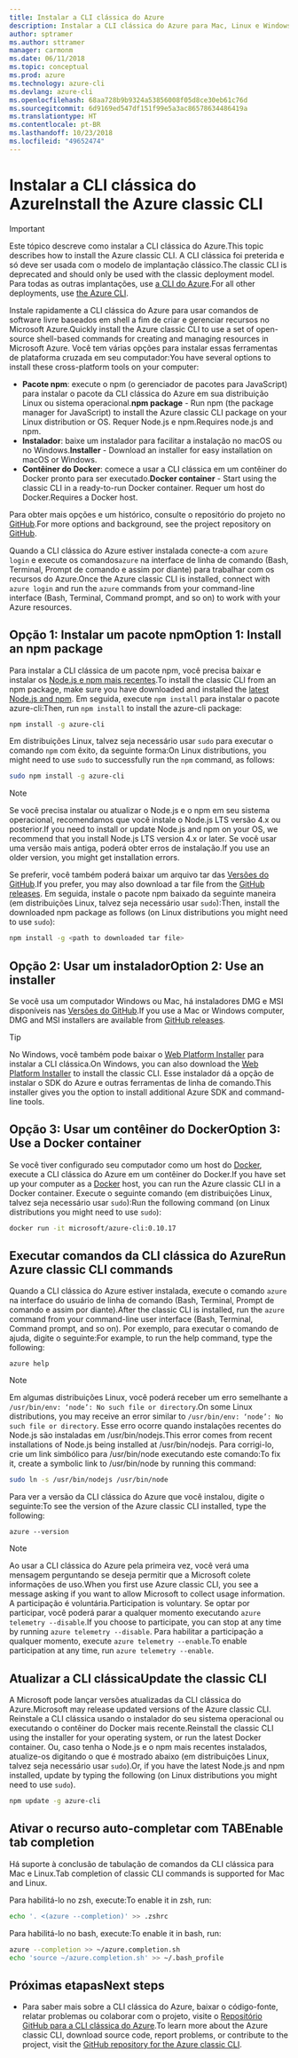 ```yaml
---
title: Instalar a CLI clássica do Azure
description: Instalar a CLI clássica do Azure para Mac, Linux e Windows para começar a usar os serviços do Azure
author: sptramer
ms.author: sttramer
manager: carmonm
ms.date: 06/11/2018
ms.topic: conceptual
ms.prod: azure
ms.technology: azure-cli
ms.devlang: azure-cli
ms.openlocfilehash: 68aa728b9b9324a53856008f05d8ce30eb61c76d
ms.sourcegitcommit: 6d9169ed547df151f99e5a3ac86578634486419a
ms.translationtype: HT
ms.contentlocale: pt-BR
ms.lasthandoff: 10/23/2018
ms.locfileid: "49652474"
---
```

# <a name="install-the-azure-classic-cli"></a><span data-ttu-id="9647f-103">Instalar a CLI clássica do Azure</span><span class="sxs-lookup"><span data-stu-id="9647f-103">Install the Azure classic CLI</span></span>

> [!IMPORTANT]
> <span data-ttu-id="9647f-104">Este tópico descreve como instalar a CLI clássica do Azure.</span><span class="sxs-lookup"><span data-stu-id="9647f-104">This topic describes how to install the Azure classic CLI.</span></span> <span data-ttu-id="9647f-105">A CLI clássica foi preterida e só deve ser usada com o modelo de implantação clássico.</span><span class="sxs-lookup"><span data-stu-id="9647f-105">The classic CLI is deprecated and should only be used with the classic deployment model.</span></span>
> <span data-ttu-id="9647f-106">Para todas as outras implantações, use [a CLI do Azure](/cli/azure).</span><span class="sxs-lookup"><span data-stu-id="9647f-106">For all other deployments, use [the Azure CLI](/cli/azure).</span></span>

<span data-ttu-id="9647f-107">Instale rapidamente a CLI clássica do Azure para usar comandos de software livre baseados em shell a fim de criar e gerenciar recursos no Microsoft Azure.</span><span class="sxs-lookup"><span data-stu-id="9647f-107">Quickly install the Azure classic CLI to use a set of open-source shell-based commands for creating and managing resources in Microsoft Azure.</span></span> <span data-ttu-id="9647f-108">Você tem várias opções para instalar essas ferramentas de plataforma cruzada em seu computador:</span><span class="sxs-lookup"><span data-stu-id="9647f-108">You have several options to install these cross-platform tools on your computer:</span></span>

* <span data-ttu-id="9647f-109">**Pacote npm**: execute o npm (o gerenciador de pacotes para JavaScript) para instalar o pacote da CLI clássica do Azure em sua distribuição Linux ou sistema operacional.</span><span class="sxs-lookup"><span data-stu-id="9647f-109">**npm package** - Run npm (the package manager for JavaScript) to install the Azure classic CLI package on your Linux distribution or OS.</span></span> <span data-ttu-id="9647f-110">Requer Node.js e npm.</span><span class="sxs-lookup"><span data-stu-id="9647f-110">Requires node.js and npm.</span></span>
* <span data-ttu-id="9647f-111">**Instalador**: baixe um instalador para facilitar a instalação no macOS ou no Windows.</span><span class="sxs-lookup"><span data-stu-id="9647f-111">**Installer** - Download an installer for easy installation on macOS or Windows.</span></span>
* <span data-ttu-id="9647f-112">**Contêiner do Docker**: comece a usar a CLI clássica em um contêiner do Docker pronto para ser executado.</span><span class="sxs-lookup"><span data-stu-id="9647f-112">**Docker container** - Start using the classic CLI in a ready-to-run Docker container.</span></span> <span data-ttu-id="9647f-113">Requer um host do Docker.</span><span class="sxs-lookup"><span data-stu-id="9647f-113">Requires a Docker host.</span></span>

<span data-ttu-id="9647f-114">Para obter mais opções e um histórico, consulte o repositório do projeto no [GitHub](https://github.com/azure/azure-xplat-cli).</span><span class="sxs-lookup"><span data-stu-id="9647f-114">For more options and background, see the project repository on [GitHub](https://github.com/azure/azure-xplat-cli).</span></span>

<span data-ttu-id="9647f-115">Quando a CLI clássica do Azure estiver instalada conecte-a com `azure login` e execute os comandos`azure` na interface de linha de comando (Bash, Terminal, Prompt de comando e assim por diante) para trabalhar com os recursos do Azure.</span><span class="sxs-lookup"><span data-stu-id="9647f-115">Once the Azure classic CLI is installed, connect with `azure login` and run the `azure` commands from your command-line interface (Bash, Terminal, Command prompt, and so on) to work with your Azure resources.</span></span>

## <a name="option-1-install-an-npm-package"></a><span data-ttu-id="9647f-116">Opção 1: Instalar um pacote npm</span><span class="sxs-lookup"><span data-stu-id="9647f-116">Option 1: Install an npm package</span></span>

<span data-ttu-id="9647f-117">Para instalar a CLI clássica de um pacote npm, você precisa baixar e instalar os [Node.js e npm mais recentes](https://nodejs.org/en/download/package-manager/).</span><span class="sxs-lookup"><span data-stu-id="9647f-117">To install the classic CLI from an npm package, make sure you have downloaded and installed the [latest Node.js and npm](https://nodejs.org/en/download/package-manager/).</span></span> <span data-ttu-id="9647f-118">Em seguida, execute `npm install` para instalar o pacote azure-cli:</span><span class="sxs-lookup"><span data-stu-id="9647f-118">Then, run `npm install` to install the azure-cli package:</span></span>

```bash
npm install -g azure-cli
```

<span data-ttu-id="9647f-119">Em distribuições Linux, talvez seja necessário usar `sudo` para executar o comando `npm` com êxito, da seguinte forma:</span><span class="sxs-lookup"><span data-stu-id="9647f-119">On Linux distributions, you might need to use `sudo` to successfully run the `npm` command, as follows:</span></span>

```bash
sudo npm install -g azure-cli
```

> [!NOTE]
> <span data-ttu-id="9647f-120">Se você precisa instalar ou atualizar o Node.js e o npm em seu sistema operacional, recomendamos que você instale o Node.js LTS versão 4.x ou posterior.</span><span class="sxs-lookup"><span data-stu-id="9647f-120">If you need to install or update Node.js and npm on your OS, we recommend that you install Node.js LTS version 4.x or later.</span></span> <span data-ttu-id="9647f-121">Se você usar uma versão mais antiga, poderá obter erros de instalação.</span><span class="sxs-lookup"><span data-stu-id="9647f-121">If you use an older version, you might get installation errors.</span></span>

<span data-ttu-id="9647f-122">Se preferir, você também poderá baixar um arquivo tar das [Versões do GitHub](https://github.com/Azure/azure-xplat-cli/releases).</span><span class="sxs-lookup"><span data-stu-id="9647f-122">If you prefer, you may also download a tar file from the [GitHub releases](https://github.com/Azure/azure-xplat-cli/releases).</span></span> <span data-ttu-id="9647f-123">Em seguida, instale o pacote npm baixado da seguinte maneira (em distribuições Linux, talvez seja necessário usar `sudo`):</span><span class="sxs-lookup"><span data-stu-id="9647f-123">Then, install the downloaded npm package as follows (on Linux distributions you might need to use `sudo`):</span></span>

```bash
npm install -g <path to downloaded tar file>
```

## <a name="option-2-use-an-installer"></a><span data-ttu-id="9647f-124">Opção 2: Usar um instalador</span><span class="sxs-lookup"><span data-stu-id="9647f-124">Option 2: Use an installer</span></span>

<span data-ttu-id="9647f-125">Se você usa um computador Windows ou Mac, há instaladores DMG e MSI disponíveis nas [Versões do GitHub](https://github.com/Azure/azure-xplat-cli/releases).</span><span class="sxs-lookup"><span data-stu-id="9647f-125">If you use a Mac or Windows computer, DMG and MSI installers are available from [GitHub releases](https://github.com/Azure/azure-xplat-cli/releases).</span></span>

> [!TIP]
> <span data-ttu-id="9647f-126">No Windows, você também pode baixar o [Web Platform Installer](https://go.microsoft.com/?linkid=9828653) para instalar a CLI clássica.</span><span class="sxs-lookup"><span data-stu-id="9647f-126">On Windows, you can also download the [Web Platform Installer](https://go.microsoft.com/?linkid=9828653) to install the classic CLI.</span></span> <span data-ttu-id="9647f-127">Esse instalador dá a opção de instalar o SDK do Azure e outras ferramentas de linha de comando.</span><span class="sxs-lookup"><span data-stu-id="9647f-127">This installer gives you the option to install additional Azure SDK and command-line tools.</span></span>

## <a name="option-3-use-a-docker-container"></a><span data-ttu-id="9647f-128">Opção 3: Usar um contêiner do Docker</span><span class="sxs-lookup"><span data-stu-id="9647f-128">Option 3: Use a Docker container</span></span>

<span data-ttu-id="9647f-129">Se você tiver configurado seu computador como um host do [Docker](https://docs.docker.com/engine/understanding-docker/), execute a CLI clássica do Azure em um contêiner do Docker.</span><span class="sxs-lookup"><span data-stu-id="9647f-129">If you have set up your computer as a [Docker](https://docs.docker.com/engine/understanding-docker/) host, you can run the Azure classic CLI in a Docker container.</span></span> <span data-ttu-id="9647f-130">Execute o seguinte comando (em distribuições Linux, talvez seja necessário usar `sudo`):</span><span class="sxs-lookup"><span data-stu-id="9647f-130">Run the following command (on Linux distributions you might need to use `sudo`):</span></span>

```bash
docker run -it microsoft/azure-cli:0.10.17
```

## <a name="run-azure-classic-cli-commands"></a><span data-ttu-id="9647f-131">Executar comandos da CLI clássica do Azure</span><span class="sxs-lookup"><span data-stu-id="9647f-131">Run Azure classic CLI commands</span></span>

<span data-ttu-id="9647f-132">Quando a CLI clássica do Azure estiver instalada, execute o comando `azure` na interface do usuário de linha de comando (Bash, Terminal, Prompt de comando e assim por diante).</span><span class="sxs-lookup"><span data-stu-id="9647f-132">After the classic CLI is installed, run the `azure` command from your command-line user interface (Bash, Terminal, Command prompt, and so on).</span></span> <span data-ttu-id="9647f-133">Por exemplo, para executar o comando de ajuda, digite o seguinte:</span><span class="sxs-lookup"><span data-stu-id="9647f-133">For example, to run the help command, type the following:</span></span>

```azurecli
azure help
```

> [!NOTE]
> <span data-ttu-id="9647f-134">Em algumas distribuições Linux, você poderá receber um erro semelhante a `/usr/bin/env: ‘node’: No such file or directory`.</span><span class="sxs-lookup"><span data-stu-id="9647f-134">On some Linux distributions, you may receive an error similar to `/usr/bin/env: ‘node’: No such file or directory`.</span></span> <span data-ttu-id="9647f-135">Esse erro ocorre quando instalações recentes do Node.js são instaladas em /usr/bin/nodejs.</span><span class="sxs-lookup"><span data-stu-id="9647f-135">This error comes from recent installations of Node.js being installed at /usr/bin/nodejs.</span></span> <span data-ttu-id="9647f-136">Para corrigi-lo, crie um link simbólico para /usr/bin/node executando este comando:</span><span class="sxs-lookup"><span data-stu-id="9647f-136">To fix it, create a symbolic link to /usr/bin/node by running this command:</span></span>

```bash
sudo ln -s /usr/bin/nodejs /usr/bin/node
```

<span data-ttu-id="9647f-137">Para ver a versão da CLI clássica do Azure que você instalou, digite o seguinte:</span><span class="sxs-lookup"><span data-stu-id="9647f-137">To see the version of the Azure classic CLI installed, type the following:</span></span>

```azurecli
azure --version
```

> [!NOTE]
> <span data-ttu-id="9647f-138">Ao usar a CLI clássica do Azure pela primeira vez, você verá uma mensagem perguntando se deseja permitir que a Microsoft colete informações de uso.</span><span class="sxs-lookup"><span data-stu-id="9647f-138">When you first use Azure classic CLI, you see a message asking if you want to allow Microsoft to collect usage information.</span></span> <span data-ttu-id="9647f-139">A participação é voluntária.</span><span class="sxs-lookup"><span data-stu-id="9647f-139">Participation is voluntary.</span></span> <span data-ttu-id="9647f-140">Se optar por participar, você poderá parar a qualquer momento executando `azure telemetry --disable`.</span><span class="sxs-lookup"><span data-stu-id="9647f-140">If you choose to participate, you can stop at any time by running `azure telemetry --disable`.</span></span> <span data-ttu-id="9647f-141">Para habilitar a participação a qualquer momento, execute `azure telemetry --enable`.</span><span class="sxs-lookup"><span data-stu-id="9647f-141">To enable participation at any time, run `azure telemetry --enable`.</span></span>

## <a name="update-the-classic-cli"></a><span data-ttu-id="9647f-142">Atualizar a CLI clássica</span><span class="sxs-lookup"><span data-stu-id="9647f-142">Update the classic CLI</span></span>

<span data-ttu-id="9647f-143">A Microsoft pode lançar versões atualizadas da CLI clássica do Azure.</span><span class="sxs-lookup"><span data-stu-id="9647f-143">Microsoft may release updated versions of the Azure classic CLI.</span></span> <span data-ttu-id="9647f-144">Reinstale a CLI clássica usando o instalador do seu sistema operacional ou executando o contêiner do Docker mais recente.</span><span class="sxs-lookup"><span data-stu-id="9647f-144">Reinstall the classic CLI using the installer for your operating system, or run the latest Docker container.</span></span> <span data-ttu-id="9647f-145">Ou, caso tenha o Node.js e o npm mais recentes instalados, atualize-os digitando o que é mostrado abaixo (em distribuições Linux, talvez seja necessário usar `sudo`).</span><span class="sxs-lookup"><span data-stu-id="9647f-145">Or, if you have the latest Node.js and npm installed, update by typing the following (on Linux distributions you might need to use `sudo`).</span></span>

```bash
npm update -g azure-cli
```

## <a name="enable-tab-completion"></a><span data-ttu-id="9647f-146">Ativar o recurso auto-completar com TAB</span><span class="sxs-lookup"><span data-stu-id="9647f-146">Enable tab completion</span></span>

<span data-ttu-id="9647f-147">Há suporte à conclusão de tabulação de comandos da CLI clássica para Mac e Linux.</span><span class="sxs-lookup"><span data-stu-id="9647f-147">Tab completion of classic CLI commands is supported for Mac and Linux.</span></span>

<span data-ttu-id="9647f-148">Para habilitá-lo no zsh, execute:</span><span class="sxs-lookup"><span data-stu-id="9647f-148">To enable it in zsh, run:</span></span>

```bash
echo '. <(azure --completion)' >> .zshrc
```

<span data-ttu-id="9647f-149">Para habilitá-lo no bash, execute:</span><span class="sxs-lookup"><span data-stu-id="9647f-149">To enable it in bash, run:</span></span>

```bash
azure --completion >> ~/azure.completion.sh
echo 'source ~/azure.completion.sh' >> ~/.bash_profile
```

## <a name="next-steps"></a><span data-ttu-id="9647f-150">Próximas etapas</span><span class="sxs-lookup"><span data-stu-id="9647f-150">Next steps</span></span>

* <span data-ttu-id="9647f-151">Para saber mais sobre a CLI clássica do Azure, baixar o código-fonte, relatar problemas ou colaborar com o projeto, visite o [Repositório GitHub para a CLI clássica do Azure](https://github.com/azure/azure-xplat-cli).</span><span class="sxs-lookup"><span data-stu-id="9647f-151">To learn more about the Azure classic CLI, download source code, report problems, or contribute to the project, visit the [GitHub repository for the Azure classic CLI](https://github.com/azure/azure-xplat-cli).</span></span>
